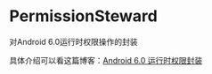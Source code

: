 # PermissionSteward
对Android 6.0运行时权限操作的封装

具体介绍可以看这篇博客：[Android 6.0 运行时权限封装](http://blog.csdn.net/new_one_object/article/details/69933819)
